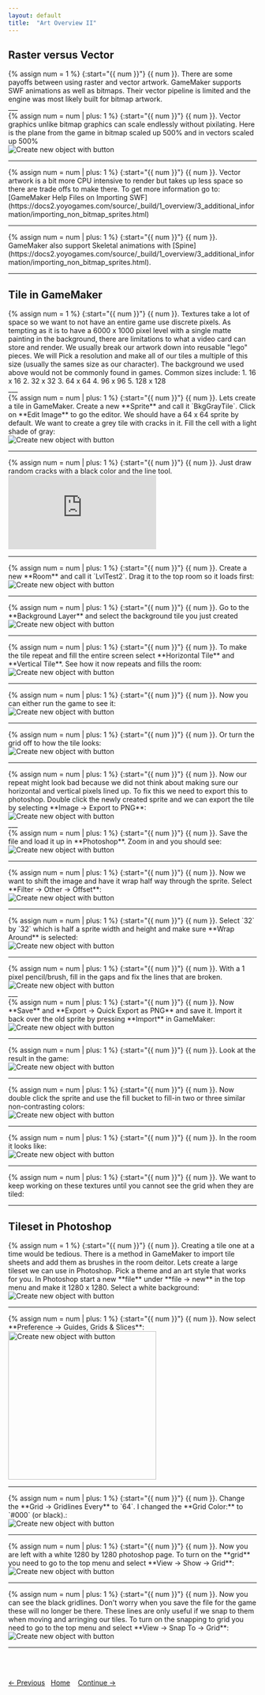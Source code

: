 ```yaml
---
layout: default
title:  "Art Overview II"
---
```


## Raster versus Vector
<div class="col-12">
<div markdown = "1"> 
{% assign num = 1 %}
{:start="{{ num }}"}
{{ num }}. There are some payoffs between using raster and vector artwork.  GameMaker supports SWF animations as well as bitmaps.  Their vector pipeline is limited and the engine was most likely built for bitmap artwork.
</div>
</div>
___ 
<div class = "row">
<div class="col-12 col-lg-4 align-self-center">
<div markdown = "1"> 
{% assign num = num | plus: 1 %}
{:start="{{ num }}"}
{{ num }}. Vector graphics unlike bitmap graphics can scale endlessly without pixilating.  Here is the plane from the game in bitmap scaled up 500% and in vectors scaled up 500%
</div>
</div>
<div class="col-12 col-lg-8">
<img src="images/PlaneBitmapAndVector.jpg" class="img-fluid" alt="Create new object with button">
</div>
</div>

___ 
<div class="col-12">
<div markdown = "1"> 
{% assign num = num | plus: 1 %}
{:start="{{ num }}"}
{{ num }}. Vector artwork is a bit more CPU intensive to render but takes up less space so there are trade offs to make there.  To get more information go to:  [GameMaker Help Files on Importing SWF](https://docs2.yoyogames.com/source/_build/1_overview/3_additional_information/importing_non_bitmap_sprites.html)
</div>
</div>

___ 
<div class="col-12">
<div markdown = "1"> 
{% assign num = num | plus: 1 %}
{:start="{{ num }}"}
{{ num }}. GameMaker also support Skeletal animations with [Spine](https://docs2.yoyogames.com/source/_build/1_overview/3_additional_information/importing_non_bitmap_sprites.html).
</div>
</div>

___ 
## Tile in GameMaker

<div class="col-12">
<div markdown = "1"> 
{% assign num = 1 %}
{:start="{{ num }}"}
{{ num }}. Textures take a lot of space so we want to not have an entire game use discrete pixels.  As tempting as it is to have a 6000 x 1000 pixel level with a single matte painting in the background, there are limitations to what a video card can store and render.  We usually break our artwork down into reusable "lego" pieces.  We will Pick a resolution and make all of our tiles a multiple of this size (usually the sames size as our character).  The background we used above would not be commonly found in games.  Common sizes include:
	1. 16 x 16
	2. 32 x 32
	3. 64 x 64
	4. 96 x 96
	5. 128 x 128
</div>
</div>
___ 
<div class = "row">
<div class="col-12 col-lg-4 align-self-center">
<div markdown = "1"> 
{% assign num = num | plus: 1 %}
{:start="{{ num }}"}
{{ num }}. Lets create a tile in GameMaker.  Create a new **Sprite** and call it `BkgGrayTile`.  Click on **Edit Image** to go the editor.  We should have a 64 x 64 sprite by default.  We want to create a grey tile with cracks in it.  Fill the cell with a light shade of gray:  
</div>
</div>
<div class="col-12 col-lg-8">
<img src="images/GreyTile.jpg" class="img-fluid" alt="Create new object with button">
</div>
</div>

___ 
<div class = "row">
<div class="col-12 col-lg-4 align-self-center">
<div markdown = "1"> 
{% assign num = num | plus: 1 %}
{:start="{{ num }}"}
{{ num }}. Just draw random cracks with a black color and the line tool.  
</div>
</div>
<div class="col-12 col-lg-8">
<div class="embed-responsive embed-responsive-16by9">
<iframe class="embed-responsive-item" src="https://www.youtube.com/embed/nlp_RmQTqrE?rel=0&amp;controls=0&amp&showinfo=0&autoplay=1&version=3&loop=1&playlist=nlp_RmQTqrE" frameborder="0" allowfullscreen></iframe>
</div>
</div>
</div>

___ 
<div class = "row">
<div class="col-12 col-lg-4 align-self-center">
<div markdown = "1"> 
{% assign num = num | plus: 1 %}
{:start="{{ num }}"}
{{ num }}. Create a new **Room** and call it `LvlTest2`.  Drag it to the top room so it loads first:
</div>
</div>
<div class="col-12 col-lg-8">
<img src="images/NewRoom2.jpg" class="img-fluid" alt="Create new object with button">
</div>
</div>

___ 
<div class = "row">
<div class="col-12 col-lg-4 align-self-center">
<div markdown = "1"> 
{% assign num = num | plus: 1 %}
{:start="{{ num }}"}
{{ num }}. Go to the **Background Layer** and select the background tile you just created
</div>
</div>
<div class="col-12 col-lg-8">
<img src="images/BackgroundTile.jpg" class="img-fluid" alt="Create new object with button">
</div>
</div>

___ 
<div class = "row">
<div class="col-12 col-lg-4 align-self-center">
<div markdown = "1">  
{% assign num = num | plus: 1 %}
{:start="{{ num }}"}
{{ num }}. To make the tile repeat and fill the entire screen select **Horizontal Tile** and **Vertical Tile**.  See how it now repeats and fills the room:
</div>
</div>
<div class="col-12 col-lg-8">
<img src="images/HorVerTile.jpg" class="img-fluid" alt="Create new object with button">
</div>
</div>

___ 
<div class = "row">
<div class="col-12 col-lg-4 align-self-center">
<div markdown = "1"> 
{% assign num = num | plus: 1 %}
{:start="{{ num }}"}
{{ num }}. Now you can either run the game to see it:
</div>
</div>
<div class="col-12 col-lg-8">
<img src="images/BackTileInGame.jpg" class="img-fluid" alt="Create new object with button">
</div>
</div> 

___ 
<div class = "row">
<div class="col-12 col-lg-4 align-self-center">
<div markdown = "1"> 
{% assign num = num | plus: 1 %}
{:start="{{ num }}"}
{{ num }}. Or turn the grid off to how the tile looks: 
</div>
</div>
<div class="col-12 col-lg-8">
<img src="images/TurnGridOff.jpg" class="img-fluid" alt="Create new object with button">
</div>
</div>

___ 
<div class = "row">
<div class="col-12 col-lg-4 align-self-center">
<div markdown = "1"> 
{% assign num = num | plus: 1 %}
{:start="{{ num }}"}
{{ num }}. Now our repeat might look bad because we did not think about making sure our horizontal and vertical pixels lined up.  To fix this we need to export this to photoshop. Double click the newly created sprite and we can export the tile by selecting **Image -> Export to PNG**:
</div>
</div>
<div class="col-12 col-lg-8">
<img src="images/ExportToPNG.jpg" class="img-fluid" alt="Create new object with button">
</div>
</div>
___ 
<div class = "row">
<div class="col-12 col-lg-4 align-self-center">
<div markdown = "1"> 
{% assign num = num | plus: 1 %}
{:start="{{ num }}"}
{{ num }}. Save the file and load it up in **Photoshop**.  Zoom in and you should see:
</div>
</div>
<div class="col-12 col-lg-8">
<img src="images/SpriteInPhotoshop.jpg" class="img-fluid" alt="Create new object with button">
</div>
</div>

___ 
<div class = "row">
<div class="col-12 col-lg-4 align-self-center">
<div markdown = "1"> 
{% assign num = num | plus: 1 %}
{:start="{{ num }}"}
{{ num }}. Now we want to shift the image and have it wrap half way through the sprite.  Select **Filter -> Other -> Offset**:
</div>
</div>
<div class="col-12 col-lg-8">
<img src="images/FilterOtherOffset.jpg" class="img-fluid" alt="Create new object with button">
</div>
</div> 

___ 
<div class = "row">
<div class="col-12 col-lg-4 align-self-center">
<div markdown = "1"> 
{% assign num = num | plus: 1 %}
{:start="{{ num }}"}
{{ num }}. Select `32` by `32` which is half a sprite width and height and make sure **Wrap Around** is selected:
</div>
</div>
<div class="col-12 col-lg-8">
<img src="images/Offset.jpg" class="img-fluid" alt="Create new object with button">
</div>
</div>

___ 
<div class = "row">
<div class="col-12 col-lg-4 align-self-center">
<div markdown = "1"> 
{% assign num = num | plus: 1 %}
{:start="{{ num }}"}
{{ num }}. With a 1 pixel pencil/brush, fill in the gaps and fix the lines that are broken.
</div>
</div>
<div class="col-12 col-lg-8">
<img src="images/FixLines.jpg" class="img-fluid" alt="Create new object with button">
</div>
</div>
___ 
<div class = "row">
<div class="col-12 col-lg-4 align-self-center">
<div markdown = "1"> 
{% assign num = num | plus: 1 %}
{:start="{{ num }}"}
{{ num }}.  Now **Save** and **Export -> Quick Export as PNG** and save it.  Import it back over the old sprite by pressing **Import** in GameMaker:
</div>
</div>
<div class="col-12 col-lg-8">
<img src="images/GrayTileImportedBack.jpg" class="img-fluid" alt="Create new object with button">
</div>
</div>

___ 
<div class = "row">
<div class="col-12 col-lg-4 align-self-center">
<div markdown = "1"> 
{% assign num = num | plus: 1 %}
{:start="{{ num }}"}
{{ num }}. Look at the result in the game:
</div>
</div>
<div class="col-12 col-lg-8">
<img src="images/ResultInGame.jpg" class="img-fluid" alt="Create new object with button">
</div>
</div>

___ 
<div class = "row">
<div class="col-12 col-lg-4 align-self-center">
<div markdown = "1"> 
{% assign num = num | plus: 1 %}
{:start="{{ num }}"}
{{ num }}. Now double click the sprite and use the fill bucket to fill-in two or three similar non-contrasting colors:  
</div>
</div>
<div class="col-12 col-lg-8">
<img src="images/FillColorsInTiles.jpg" class="img-fluid" alt="Create new object with button">
</div>
</div>

___ 
<div class = "row">
<div class="col-12 col-lg-4 align-self-center">
<div markdown = "1"> 
{% assign num = num | plus: 1 %}
{:start="{{ num }}"}
{{ num }}. In the room it looks like:  
</div>
</div>
<div class="col-12 col-lg-8">
<img src="images/ColorTileRoom.jpg" class="img-fluid" alt="Create new object with button">
</div>
</div>

___ 
<div class="col-12">
<div markdown = "1"> 
{% assign num = num | plus: 1 %}
{:start="{{ num }}"}
{{ num }}. We want to keep working on these textures until you cannot see the grid when they are tiled:

___ 

## Tileset in Photoshop

<div class = "row">
<div class="col-12 col-lg-4 align-self-center">
<div markdown = "1"> 
{% assign num = 1 %}
{:start="{{ num }}"}
{{ num }}. Creating a tile one at a time would be tedious.  There is a method in GameMaker to import tile sheets and add them as brushes in the room deitor. Lets create a large tileset we can use in Photoshop. Pick a theme and an art style that works for you.  In Photoshop start a new **file** under **file -> new** in the top menu and make it 1280 x 1280.  Select a white background:
</div>
</div>
<div class="col-12 col-lg-8">
<img src="images/NewPShopFile.jpg" class="img-fluid" alt="Create new object with button">
</div>
</div>

___ 
<div class = "row">
<div class="col-12 col-lg-4 align-self-center">
<div markdown = "1"> 
{% assign num = num | plus: 1 %}
{:start="{{ num }}"}
{{ num }}. Now select **Preference -> Guides, Grids & Slices**:  
</div>
</div>
<div class="col-12 col-lg-8">
<img src="images/GridSliceLine.jpg" width = "300px" alt="Create new object with button">
</div>
</div>

___ 
<div class = "row">
<div class="col-12 col-lg-4 align-self-center">
<div markdown = "1"> 
{% assign num = num | plus: 1 %}
{:start="{{ num }}"}
{{ num }}. Change the  **Grid -> Gridlines Every** to `64`.  I changed the **Grid Color:** to `#000` (or black).:  
</div>
</div>
<div class="col-12 col-lg-8">
<img src="images/Gridlines.jpg" class="img-fluid" alt="Create new object with button">
</div>
</div>

___ 
<div class = "row">
<div class="col-12 col-lg-4 align-self-center">
<div markdown = "1"> 
{% assign num = num | plus: 1 %}
{:start="{{ num }}"}
{{ num }}. Now you are left with a white 1280 by 1280 photoshop page.  To turn on the **grid** you need to go to the top menu and select **View -> Show -> Grid**:  
</div>
</div>
<div class="col-12 col-lg-8">
<img src="images/ShowGrid.jpg" class="img-fluid" alt="Create new object with button">
</div>
</div>

___ 
<div class = "row">
<div class="col-12 col-lg-4 align-self-center">
<div markdown = "1"> 
{% assign num = num | plus: 1 %}
{:start="{{ num }}"}
{{ num }}. Now you can see the black gridlines.  Don't worry when you save the file for the game these will no longer be there.  These lines are only useful if we snap to them when moving and arringing our tiles. To turn on the snapping to grid you need to go to the top menu and select **View -> Snap To -> Grid**:  
</div>
</div>
<div class="col-12 col-lg-8">
<img src="images/SnapToGrid.jpg" class="img-fluid" alt="Create new object with button">
</div>
</div>

___ 

<br><br>

[<- Previous](ArtOverview_1.html)&nbsp;&nbsp;&nbsp;[Home](../../index.html)&nbsp;&nbsp;&nbsp; [Continue ->](ArtOverview_3.html)
<br />  
<br />  
<br />  
<br />  